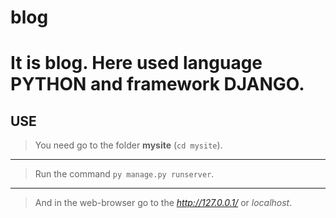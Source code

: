 # blog
It is blog. Here used language PYTHON and framework DJANGO.
========================
USE   
---
> You need go to the folder **mysite** (`cd mysite`).
---
> Run the command `py manage.py runserver`.
---
> And in the  web-browser  go to the *http://127.0.0.1/* or *localhost*.
        
